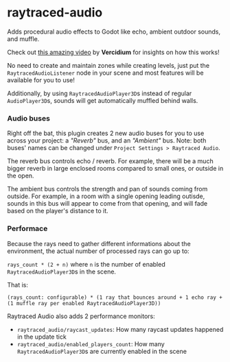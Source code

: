 # raytraced-audio
Adds procedural audio effects to Godot like echo, ambient outdoor sounds, and muffle.

Check out [this amazing video](https://youtu.be/u6EuAUjq92k?si=6W-sGozYBQITEgQo) by **Vercidium** for insights on how this works!

No need to create and maintain zones while creating levels, just put the `RaytracedAudioListener` node in your scene and most features will be available for you to use!

Additionally, by using `RaytracedAudioPlayer3D`s instead of regular `AudioPlayer3D`s, sounds will get automatically muffled behind walls.

### Audio buses
Right off the bat, this plugin creates 2 new audio buses for you to use across your project:
a *"Reverb"* bus, and an *"Ambient"* bus.
Note: both buses' names can be changed under `Project Settings > Raytraced Audio`.

The reverb bus controls echo / reverb.
For example, there will be a much bigger reverb in large enclosed rooms compared to small ones, or outside in the open.

The ambient bus controls the strength and pan of sounds coming from outside.
For example, in a room with a single opening leading outisde, sounds in this bus will appear to come from that opening, and will fade based on the player's distance to it.

### Performace

Because the rays need to gather different informations about the environment, the actual number of processed rays can go up to:

`rays_count * (2 + n)` where `n` is the number of enabled `RaytracedAudioPlayer3D`s in the scene.

That is:

`(rays_count: configurable) * (1 ray that bounces around + 1 echo ray + (1 muffle ray per enabled RaytracedAudioPlayer3D))`

Raytraced Audio also adds 2 performance monitors:
 - `raytraced_audio/raycast_updates`: How many raycast updates happened in the update tick
 - `raytraced_audio/enabled_players_count`: How many `RaytracedAudioPlayer3D`s are currently enabled in the scene
